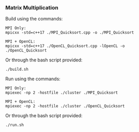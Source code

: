 ### Matrix Multiplication

Build using the commands:

```
MPI Only:
mpicxx -std=c++17 ./MPI_Quicksort.cpp -o ./MPI_Quicksort

MPI + OpenCL:
mpicxx -std=c++17 ./OpenCL_Quicksort.cpp -lOpenCL -o ./OpenCL_Quicksort
```

Or through the bash script provided:

```
./build.sh
```

Run using the commands:

```
MPI Only:
mpiexec -np 2 -hostfile ./cluster ./MPI_Quicksort

MPI + OpenCL:
mpiexec -np 2 -hostfile ./cluster ./OpenCL_Quicksort
```

Or through the bash script provided:

```
./run.sh
```